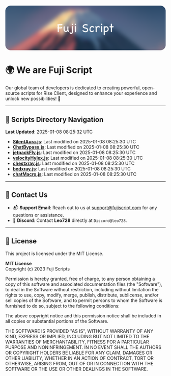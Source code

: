 ![Banner](.github/b.webp)

# 🌍 **We are Fuji Script**

Our global team of developers is dedicated to creating powerful, open-source scripts for Rise Client, designed to enhance your experience and unlock new possibilities! 🌟

---
<!-- SCRIPTS_NAVIGATION_START -->
## 📂 **Scripts Directory Navigation**

**Last Updated**: 2025-01-08 08:25:32 UTC

- **[SilentAura.js](scripts/SilentAura.js)**: Last modified on 2025-01-08 08:25:30 UTC
- **[ChatBypass.js](scripts/ChatBypass.js)**: Last modified on 2025-01-08 08:25:30 UTC
- **[jetpackFly.js](scripts/jetpackFly.js)**: Last modified on 2025-01-08 08:25:30 UTC
- **[velocityHylex.js](scripts/velocityHylex.js)**: Last modified on 2025-01-08 08:25:30 UTC
- **[chestxray.js](scripts/chestxray.js)**: Last modified on 2025-01-08 08:25:30 UTC
- **[bedxray.js](scripts/bedxray.js)**: Last modified on 2025-01-08 08:25:30 UTC
- **[chatMacro.js](scripts/chatMacro.js)**: Last modified on 2025-01-08 08:25:30 UTC

<!-- SCRIPTS_NAVIGATION_END -->

---

## 💬 **Contact Us**  
- 📬 **Support Email**: Reach out to us at [support@fujiscript.com](mailto:support@fujiscript.com) for any questions or assistance.  
- 💬 **Discord**: Contact **Leo728** directly at `Discord@leo728`.

---

## 📜 **License**

This project is licensed under the MIT License.  

**MIT License**  
Copyright (c) 2023 Fuji Scripts  

Permission is hereby granted, free of charge, to any person obtaining a copy of this software and associated documentation files (the "Software"), to deal in the Software without restriction, including without limitation the rights to use, copy, modify, merge, publish, distribute, sublicense, and/or sell copies of the Software, and to permit persons to whom the Software is furnished to do so, subject to the following conditions:  

The above copyright notice and this permission notice shall be included in all copies or substantial portions of the Software.  

THE SOFTWARE IS PROVIDED "AS IS", WITHOUT WARRANTY OF ANY KIND, EXPRESS OR IMPLIED, INCLUDING BUT NOT LIMITED TO THE WARRANTIES OF MERCHANTABILITY, FITNESS FOR A PARTICULAR PURPOSE AND NONINFRINGEMENT. IN NO EVENT SHALL THE AUTHORS OR COPYRIGHT HOLDERS BE LIABLE FOR ANY CLAIM, DAMAGES OR OTHER LIABILITY, WHETHER IN AN ACTION OF CONTRACT, TORT OR OTHERWISE, ARISING FROM, OUT OF OR IN CONNECTION WITH THE SOFTWARE OR THE USE OR OTHER DEALINGS IN THE SOFTWARE.  
